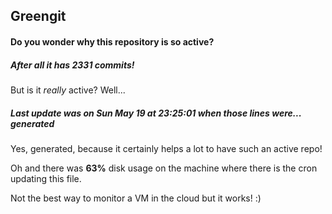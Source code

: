 ## Greengit

#### Do you wonder why this repository is so active?

##### After all it has 2331 commits!

But is it *really* active? Well...

##### Last update was on Sun May 19 at 23:25:01 when those lines were... generated

Yes, generated, because it certainly helps a lot to have such an active repo!

Oh and there was **63%** disk usage on the machine
where there is the cron updating this file.

Not the best way to monitor a VM in the cloud but it works! :)

